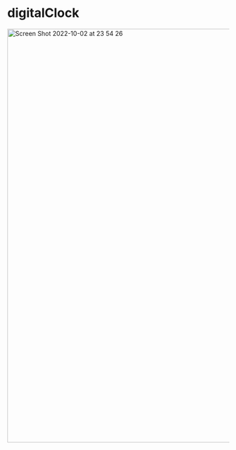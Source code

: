 # digitalClock
<img width="937" alt="Screen Shot 2022-10-02 at 23 54 26" src="https://user-images.githubusercontent.com/101603320/193478234-b3802021-8651-4977-b595-3132e2a020c2.png">
